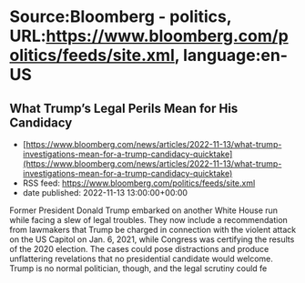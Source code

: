 # Source:Bloomberg - politics, URL:https://www.bloomberg.com/politics/feeds/site.xml, language:en-US

## What Trump’s Legal Perils Mean for His Candidacy
 - [https://www.bloomberg.com/news/articles/2022-11-13/what-trump-investigations-mean-for-a-trump-candidacy-quicktake](https://www.bloomberg.com/news/articles/2022-11-13/what-trump-investigations-mean-for-a-trump-candidacy-quicktake)
 - RSS feed: https://www.bloomberg.com/politics/feeds/site.xml
 - date published: 2022-11-13 13:00:00+00:00

Former President Donald Trump embarked on another White House run while facing a slew of legal troubles. They now include a recommendation from lawmakers that Trump be charged in connection with the violent attack on the US Capitol on Jan. 6, 2021, while Congress was certifying the results of the 2020 election. The cases could pose distractions and produce unflattering revelations that no presidential candidate would welcome. Trump is no normal politician, though, and the legal scrutiny could fe

